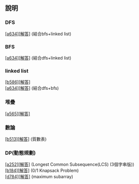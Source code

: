 ﻿## 說明

### DFS
 [[a634]](https://zerojudge.tw/ShowProblem?problemid=a634)[[解答]](https://github.com/XassassinXsaberX/zerojudge/blob/master/contest/a634.c) (結合bfs+linked list)  

### BFS
 [[a634]](https://zerojudge.tw/ShowProblem?problemid=a634)[[解答]](https://github.com/XassassinXsaberX/zerojudge/blob/master/contest/a634.c) (結合dfs+linked list)  

### linked list
 [[b586]](https://zerojudge.tw/ShowProblem?problemid=b586)[[解答]](https://github.com/XassassinXsaberX/zerojudge/blob/master/contest/b586.c)  
 [[a634]](https://zerojudge.tw/ShowProblem?problemid=a634)[[解答]](https://github.com/XassassinXsaberX/zerojudge/blob/master/contest/a634.c) (結合dfs+bfs)  

### 堆疊
 [[a565]](https://zerojudge.tw/ShowProblem?problemid=a565)[[解答]](https://github.com/XassassinXsaberX/zerojudge/blob/master/contest/a565.c)  

### 數論
 [[b513]](https://zerojudge.tw/ShowProblem?problemid=b513)[[解答]](https://github.com/XassassinXsaberX/zerojudge/blob/master/contest/b513.c) (質數表)  

### DP(動態規劃)
 [[a252]](https://zerojudge.tw/ShowProblem?problemid=a252)[[解答]](https://github.com/XassassinXsaberX/zerojudge/blob/master/contest/a252.cpp) (Longest Common Subsequence(LCS) (3個字串版))  
 [[b184]](https://zerojudge.tw/ShowProblem?problemid=b184)[[解答]](https://github.com/XassassinXsaberX/zerojudge/blob/master/contest/b184.cpp) (0/1 Knapsack Problem)  
 [[d784]](https://zerojudge.tw/ShowProblem?problemid=d784)[[解答]](https://github.com/XassassinXsaberX/zerojudge/blob/master/contest/d784.c) (maximum subarray)  
